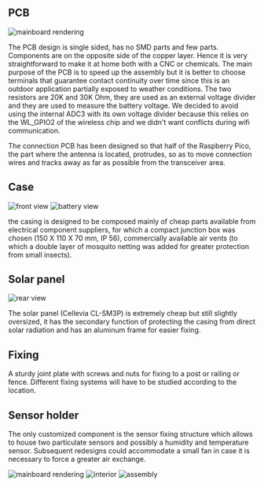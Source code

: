 ## PCB
 
![mainboard rendering](https://github.com/aleppax/outdoorPMstation/blob/aleppax_project_structure/casing/fatherboard_oPMs.jpg "mainboard")

The PCB design is single sided, has no SMD parts and few parts. Components are on the opposite side of the copper layer. 
Hence it is very straightforward to make it at home both with a CNC or chemicals. 
The main purpose of the PCB is to speed up the assembly but it is better to choose 
terminals that guarantee contact continuity over time since this is an outdoor application partially exposed to weather conditions.
The two resistors are 20K and 30K Ohm, they are used as an external voltage divider and they are used to measure the battery voltage. 
We decided to avoid using the internal ADC3 with its own voltage divider because this relies on the WL_GPIO2 of the wireless chip and we didn't want conflicts during wifi communication.

The connection PCB has been designed so that half of the Raspberry Pico, the part where the antenna is located, protrudes, so as to move connection wires and tracks away as far as possible from the transceiver area.

## Case

![front view](https://github.com/aleppax/outdoorPMstation/blob/aleppax_project_structure/casing/pictures/case_1.jpeg "case front view")
![battery view](https://github.com/aleppax/outdoorPMstation/blob/aleppax_project_structure/casing/pictures/case_3.jpeg "4V battery inside")

the casing is designed to be composed mainly of cheap parts available from electrical component suppliers, for which a compact junction box was chosen (150 X 110 X 70 mm, IP 56), commercially available air vents (to which a double layer of mosquito netting was added for greater protection from small insects).

## Solar panel

![rear view](https://github.com/aleppax/outdoorPMstation/blob/aleppax_project_structure/casing/pictures/case_4.jpeg "case rear view")

The solar panel (Cellevia CL-SM3P) is extremely cheap but still slightly oversized, it has the secondary function of protecting the casing from direct solar radiation and has an aluminum frame for easier fixing.

## Fixing 

A sturdy joint plate with screws and nuts for fixing to a post or railing or fence. Different fixing systems will have to be studied according to the location.

## Sensor holder

The only customized component is the sensor fixing structure which allows to house two particulate sensors and possibly a humidity and temperature sensor. Subsequent redesigns could accommodate a small fan in case it is necessary to force a greater air exchange.

![mainboard rendering](https://github.com/aleppax/outdoorPMstation/blob/aleppax_project_structure/casing/sensor_tunnel.jpg "sensor tunnel")
![interior](https://github.com/aleppax/outdoorPMstation/blob/aleppax_project_structure/casing/pictures/case_interior.jpeg "case interior view")
![assembly](https://github.com/aleppax/outdoorPMstation/blob/aleppax_project_structure/casing/pictures/case_2.jpeg "3D printing the sensor holder")


